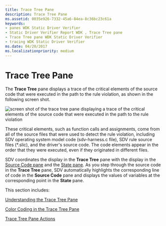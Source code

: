 ```yaml
---
title: Trace Tree Pane
description: Trace Tree Pane
ms.assetid: 0035e926-7332-45a6-84ea-8c36bc23c61a
keywords:
- panes WDK Static Driver Verifier
- Static Driver Verifier Report WDK , Trace Tree pane
- Trace Tree pane WDK Static Driver Verifier
- tracing WDK Static Driver Verifier
ms.date: 04/20/2017
ms.localizationpriority: medium
---
```


# Trace Tree Pane


The **Trace Tree** pane displays a trace of the critical elements of the source code that were executed in the path to the rule violation, as shown in the following screen shot.

![screen shot of the trace tree pane displaying a trace of the critical elements of the source code that were executed in the path to the rule violation](images/sdv-tracetree.png)

These critical elements, such as function calls and assignments, come from all of the source files that were used to detect the rule violation, including SDV operating system model code (sdv-harness.c file), SDV rule source files (\*.slic), and the driver's source code. The code elements appear in the order that they were executed, even if they originated in different files.

SDV coordinates the display in the **Trace Tree** pane with the display in the [Source Code pane](source-code-pane.md) and the [State pane](state-pane.md). As you step through the source code in the **Trace Tree** pane, SDV automatically highlights the corresponding line of code in the **Source Code** pane and displays the values of variables at the corresponding point in the **State** pane.

This section includes:

[Understanding the Trace Tree Pane](understanding-the-trace-tree-pane.md)

[Color Coding in the Trace Tree Pane](color-coding-in-the-trace-tree-pane.md)

[Trace Tree Pane Actions](trace-tree-pane-actions.md)

 

 





